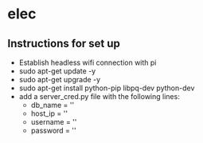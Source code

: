 # elec

## Instructions for set up

* Establish headless wifi connection with pi
* sudo apt-get update -y
* sudo apt-get upgrade -y
* sudo apt-get install python-pip libpq-dev python-dev
* add a server_cred.py file with the following lines:
    * db_name = ''
    * host_ip = ''
    * username = ''
    * password = ''
